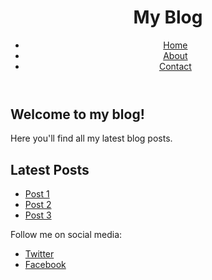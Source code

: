 <!DOCTYPE html>
<html>
  <head>
    <title>My Blog</title>
    <link rel="stylesheet" href="style.css">
  </head>
  <body>
    <header>
      <h1>My Blog</h1>
      <nav>
        <ul>
          <li><a href="#">Home</a></li>
          <li><a href="#">About</a></li>
          <li><a href="#">Contact</a></li>
        </ul>
      </nav>
    </header>
    <main>
      <section>
        <h2>Welcome to my blog!</h2>
        <p>Here you'll find all my latest blog posts.</p>
      </section>
      <section>
        <h2>Latest Posts</h2>
        <ul>
          <li><a href="#">Post 1</a></li>
          <li><a href="#">Post 2</a></li>
          <li><a href="#">Post 3</a></li>
        </ul>
      </section>
    </main>
    <footer>
      <p>Follow me on social media:</p>
      <ul>
        <li><a href="#">Twitter</a></li>
        <li><a href="#">Facebook</a
